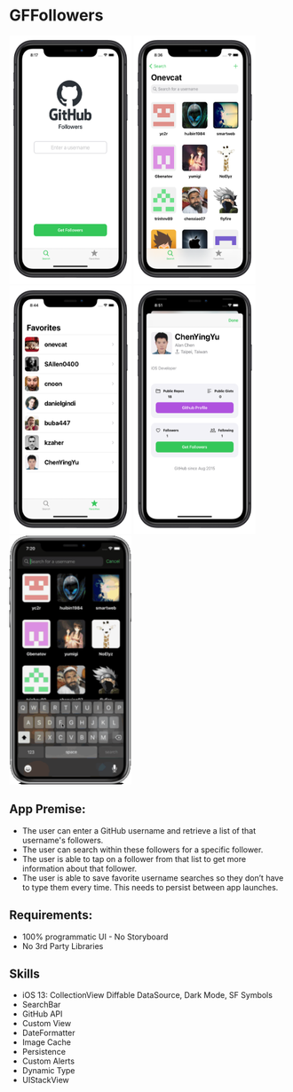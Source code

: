 # GFFollowers
<img src="https://github.com/ChenYingYu/reflections/blob/master/ScreenShot/GHFollowers-1.png" width="220" height="448"> <img src="https://github.com/ChenYingYu/reflections/blob/master/ScreenShot/GHFollowers-2.png" width="220" height="448"> <img src="https://github.com/ChenYingYu/reflections/blob/master/ScreenShot/GHFollowers-3.png" width="220" height="448"> <img src="https://github.com/ChenYingYu/reflections/blob/master/ScreenShot/GHFollowers-4.png" width="220" height="448"> <img src="https://github.com/ChenYingYu/reflections/blob/master/ScreenShot/GHFollowers-video.gif" width="220" height="448"> 



## App Premise:

- The user can enter a GitHub username and retrieve a list of that username's followers.
- The user can search within these followers for a specific follower.
- The user is able to tap on a follower from that list to get more information about that follower. 
- The user is able to save favorite username searches so they don’t have to type them every time. This needs to persist between app launches.



## Requirements:

- 100% programmatic UI - No Storyboard
- No 3rd Party Libraries

## Skills
* iOS 13: CollectionView Diffable DataSource, Dark Mode, SF Symbols
* SearchBar
* GitHub API
* Custom View
* DateFormatter
* Image Cache
* Persistence
* Custom Alerts
* Dynamic Type
* UIStackView
